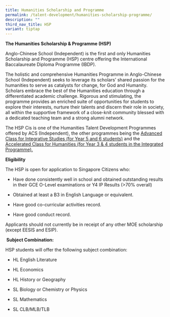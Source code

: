 ```yaml
---
title: Humanities Scholarship and Programme
permalink: /talent-development/humanities-scholarship-programme/
description: ""
third_nav_title: HSP
variant: tiptap
---
```

<p><strong>The Humanities Scholarship &amp; Programme (HSP)</strong>
</p>
<p>Anglo-Chinese School (Independent) is the first and only Humanities Scholarship
and Programme (HSP) centre offering the International Baccalaureate Diploma
Programme (IBDP).&nbsp;</p>
<p>The holistic and comprehensive Humanities Programme in Anglo-Chinese School
(Independent) seeks to leverage its scholars’ shared passion for the humanities
to serve as catalysts for change, for God and Humanity. Scholars embrace
the best of the Humanities education through a differentiated academic
challenge. Rigorous and stimulating, the programme provides an enriched
suite of opportunities for students to explore their interests, nurture
their talents and discern their role in society, all within the supportive
framework of a close-knit community blessed with a dedicated teaching team
and a strong alumni network.<strong>&nbsp;</strong>
</p>
<p>The HSP Cis is one of the Humanities Talent Development Programmes offered
by ACS (Independent), the other programmes being the <a href="https://www.acsindep.moe.edu.sg/advanced-class-for-integrative-studies/" rel="noopener noreferrer nofollow" target="_blank">Advanced Class for Integrative Studies (for Year 5 and 6 students)</a> and
the <a href="https://www.acsindep.moe.edu.sg/talent-development/accelerated-class-for-humanities-ach/" rel="noopener noreferrer nofollow" target="_blank">Accelerated Class for Humanities (for Year 3 &amp; 4 students in the Integrated Programme).</a>
</p>
<p><strong>Eligibility</strong>
</p>
<p>The HSP is open for application to Singapore Citizens who:</p>
<ul data-tight="true" class="tight">
<li>
<p>Have done consistently well in school and obtained outstanding results
in their GCE O-Level examinations or Y4 IP Results (&gt;70% overall)</p>
</li>
<li>
<p>Obtained at least a B3 in English Language or equivalent.</p>
</li>
<li>
<p>Have good co-curricular activities record.</p>
</li>
<li>
<p>Have good conduct record.</p>
</li>
</ul>
<p>Applicants should not currently be in receipt of any other MOE scholarship
(except EESIS and ESIP).</p>
<p><strong>&nbsp;Subject Combination:</strong>
</p>
<p>HSP students will offer the following subject combination:</p>
<ul data-tight="true" class="tight">
<li>
<p>HL English Literature</p>
</li>
<li>
<p>HL Economics</p>
</li>
<li>
<p>HL History or Geography</p>
</li>
<li>
<p>SL Biology or Chemistry or Physics</p>
</li>
<li>
<p>SL Mathematics</p>
</li>
<li>
<p>SL CLB/MLB/TLB</p>
</li>
</ul>
<p></p>